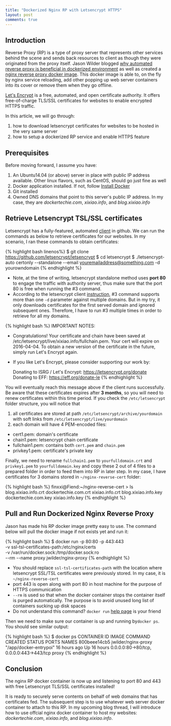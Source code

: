 ```yaml
---
title: "Dockerized Nginx RP with Letsencrypt HTTPS"
layout: post
comments: true
---
```



Introduction
-------

Reverse Proxy (RP) is a type of proxy server that represents other services behind the scene and sends back resources to client as though they were originated from the proxy itself. Jason Wilder blogged [why automated reverse proxy is beneficial in dockerized environment](http://jasonwilder.com/blog/2014/03/25/automated-nginx-reverse-proxy-for-docker/) as well as created a [nginx reverse proxy docker image](https://github.com/jwilder/nginx-proxy). This docker image is able to, on the fly by nginx service reloading, add other popping up web server containers into its cover or remove them when they go offline.

[Let's Encrypt](https://letsencrypt.org/) is a free, automated, and open certificate authority. It offers free-of-charge TLS/SSL certificates for websites to enable encrypted HTTPS traffic.

In this article, we will go through:

1. how to download letsencrypt certificates for websites to be hosted in the very same server
2. how to setup a dockerized RP service and enable HTTPS feature

Prerequisites
-------

Before moving forward, I assume you have:

1. An Ubuntu14.04 (or above) server in place with public IP address available. Other linux flavors, such as CentOS, should go just fine as well
2. Docker application installed. If not, follow [Install Docker](https://docs.docker.com/engine/installation/) 
3. Git installed
4. Owned DNS domains that point to this server's public IP address. In my case, they are *dockertechie.com*, *xixiao.info*, and *blog.xixiao.info*


Retrieve Letsencrypt TSL/SSL certificates
-------

Letsencrypt has a fully-featured, automated [client](https://github.com/letsencrypt/letsencrypt) in github. We can run the commands as below to retrieve certificates for our websites. In my scenario, I ran these commands to obtain certificates:

{% highlight bash linenos%}
$ git clone https://github.com/letsencrypt/letsencrypt
$ cd letsencrypt
$ ./letsencrypt-auto certonly --standalone --email youremailaddress@something.com -d yourowndomain 
{% endhighlight %}

- Note, at the time of writing, letsencrypt standalone method uses **port 80** to engage the traffic with authority server, thus make sure that the port 80 is free when running the #3 command.
- According to the letsencrypt client [instruction](https://github.com/letsencrypt/letsencrypt#how-to-run-the-client), #3 command supports more than one `-d` parameter against multiple domains. But in my try, it only downloads certificates for the first served domain and ignored subsequent ones. Therefore, I have to run #3 multiple times in order to retrieve for all my domains. 

{% highlight bash %}
IMPORTANT NOTES:
 - Congratulations! Your certificate and chain have been saved at
   /etc/letsencrypt/live/xixiao.info/fullchain.pem. Your cert will
   expire on 2016-04-04. To obtain a new version of the certificate in
   the future, simply run Let's Encrypt again.
 - If you like Let's Encrypt, please consider supporting our work by:

   Donating to ISRG / Let's Encrypt:   https://letsencrypt.org/donate
   Donating to EFF:                    https://eff.org/donate-le
{% endhighlight %}

You will eventually reach this message above if the client runs successfully. Be aware that these certificates expires after **3 months**, so you will need to renew certificates within this time period. If you check the `/etc/letsencrypt` folder structure, you will notice that 

1. all certificates are stored at path `/etc/letsencrypt/archive/yourdomain` with soft links from `/etc/letsencrypt/live/yourdomain`
2. each domain will have 4 PEM-encoded files:

- cert1.pem: domain's certificate
- chain1.pem: letsencrypt chain certificate
- fullchain1.pem: contains both `cert.pem` and `chain.pem`
- privkey1.pem: certificate's private key

Finally, we need to rename `fullchain1.pem` to `yourfulldomain.crt` and `privkey1.pem` to `yourfulldomain.key` and copy these 2 out of 4 files to a prepared folder in order to feed them into RP in later step. In my case, I have certificates for 3 domains stored in `~/nginx-reverse-cert` folder:

{% highlight bash %}
finxxi@Fiend:~/nginx-reverse-cert > ls
blog.xixiao.info.crt  dockertechie.com.crt  xixiao.info.crt
blog.xixiao.info.key  dockertechie.com.key  xixiao.info.key
{% endhighlight %}


Pull and Run Dockerized Nginx Reverse Proxy 
------

Jason has made his RP docker image pretty easy to use. The command below will pull the docker image if not exists yet and run it:

{% highlight bash %}
$ docker run -p 80:80 -p 443:443 \
-v ssl-tsl-certificates-path:/etc/nginx/certs \
-v /var/run/docker.sock:/tmp/docker.sock:ro \
--rm --name proxy jwilder/nginx-proxy
{% endhighlight %}

- You should replace `ssl-tsl-certificates-path` with the location where letsencrypt SSL/TSL certificates were previously stored. In my case, it is `~/nginx-reverse-cert`
- port 443 is open along with port 80 in host machine for the purpose of HTTPS communication
- `--rm` is used so that when the docker container stops the container itself is purged automatically. The purpose is to avoid unused long list of containers sucking up disk spaces
- Do not understand this command? `docker run` [help page](https://docs.docker.com/engine/reference/run/) is your friend

Then we need to make sure our container is up and running by`docker ps`. You should see similar output:

{% highlight bash %}
$ docker ps
CONTAINER ID        IMAGE                 COMMAND                  CREATED             STATUS              PORTS                                      NAMES
800beee14cb5        jwilder/nginx-proxy   "/app/docker-entrypoi"   16 hours ago        Up 16 hours         0.0.0.0:80->80/tcp, 0.0.0.0:443->443/tcp   proxy
{% endhighlight %}

Conclusion
-------

The nginx RP docker container is now up and listening to port 80 and 443 with free Letsencrypt TLS/SSL certificates installed! 

It is ready to securely serve contents on behalf of web domains that has certificates fed. The subsequent step is to use whatever web server docker container to attach to this RP. In my upcoming blog thread, I will introduce how to use offcial nginx docker container to host my websites: *dockertechie.com*, *xixiao.info*, and *blog.xixiao.info*.
